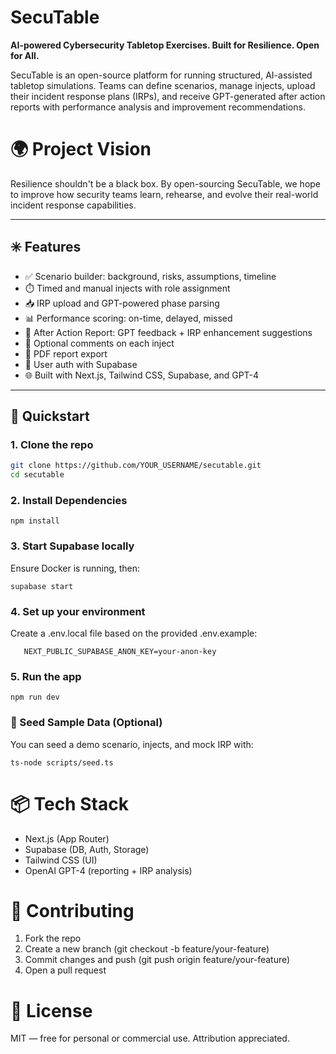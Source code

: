 # SecuTable

**AI-powered Cybersecurity Tabletop Exercises. Built for Resilience. Open for All.**

SecuTable is an open-source platform for running structured, AI-assisted tabletop simulations. Teams can define scenarios, manage injects, upload their incident response plans (IRPs), and receive GPT-generated after action reports with performance analysis and improvement recommendations.

# 🌍 Project Vision
Resilience shouldn't be a black box. By open-sourcing SecuTable, we hope to improve how security teams learn, rehearse, and evolve their real-world incident response capabilities.

---

## ✳️ Features

- ✅ Scenario builder: background, risks, assumptions, timeline
- ⏱️ Timed and manual injects with role assignment
- 📥 IRP upload and GPT-powered phase parsing
- 📊 Performance scoring: on-time, delayed, missed
- 🧠 After Action Report: GPT feedback + IRP enhancement suggestions
- 📝 Optional comments on each inject
- 📄 PDF report export
- 🔐 User auth with Supabase
- 🌐 Built with Next.js, Tailwind CSS, Supabase, and GPT-4

---

## 🚀 Quickstart

### 1. Clone the repo

```bash
git clone https://github.com/YOUR_USERNAME/secutable.git
cd secutable
```

### 2. Install Dependencies

```npm install```

### 3. Start Supabase locally

Ensure Docker is running, then:

```supabase start```

### 4. Set up your environment

Create a .env.local file based on the provided .env.example:

```NEXT_PUBLIC_SUPABASE_URL=your-local-or-hosted-url
   NEXT_PUBLIC_SUPABASE_ANON_KEY=your-anon-key
```

### 5. Run the app

```npm run dev```

### 🧪 Seed Sample Data (Optional)
You can seed a demo scenario, injects, and mock IRP with:

```ts-node scripts/seed.ts```


# 📦 Tech Stack

- Next.js (App Router)
- Supabase (DB, Auth, Storage)
- Tailwind CSS (UI)
- OpenAI GPT-4 (reporting + IRP analysis)


 # 🤝 Contributing

1. Fork the repo
2. Create a new branch (git checkout -b feature/your-feature)
3. Commit changes and push (git push origin feature/your-feature)
4. Open a pull request

# 🪪 License

MIT — free for personal or commercial use. Attribution appreciated.
